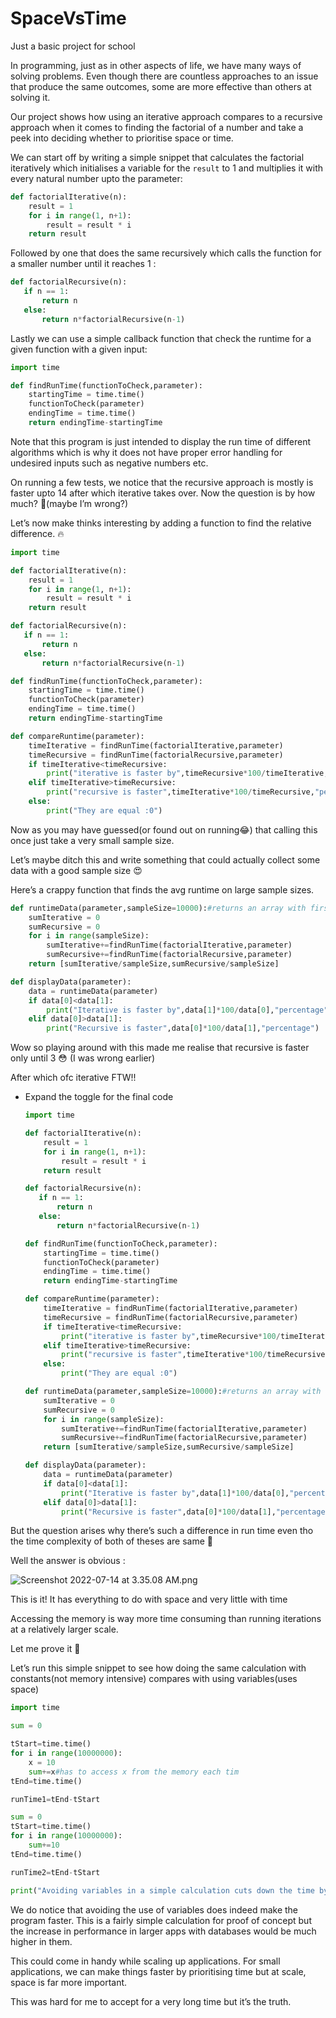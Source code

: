 # SpaceVsTime
Just a basic project for school

In programming, just as in other aspects of life, we have many ways of solving problems. Even though there are countless approaches to an issue that produce the same outcomes, some are more effective than others at solving it.

Our project shows how using an iterative approach compares to a recursive approach when it comes to finding the factorial of a number and take a peek into deciding whether to prioritise space or time.

We can start off by writing a simple snippet that calculates the factorial iteratively which initialises a variable for the `result` to 1 and multiplies it with every natural number upto the parameter:

```python
def factorialIterative(n):
    result = 1
    for i in range(1, n+1):
        result = result * i
    return result
```

Followed by one that does the same recursively which calls the function for a smaller number until it reaches 1 :

```python
def factorialRecursive(n):
   if n == 1:
       return n
   else:
       return n*factorialRecursive(n-1)
```

Lastly we can use a simple callback function that check the runtime for a given function with a given input:

```python
import time

def findRunTime(functionToCheck,parameter):
    startingTime = time.time()
    functionToCheck(parameter)
    endingTime = time.time()
    return endingTime-startingTime
```

Note that this program is just intended to display the run time of different algorithms which is why it does not have proper error handling for undesired inputs such as negative numbers etc.

On running a few tests, we notice that the recursive approach is mostly is faster upto 14 after which iterative takes over. Now the question is by how much? 🤔(maybe I’m wrong?)

Let’s now make thinks interesting by adding a function to find the relative difference. 🔥

```python
import time

def factorialIterative(n):
    result = 1
    for i in range(1, n+1):
        result = result * i
    return result

def factorialRecursive(n):
   if n == 1:
       return n
   else:
       return n*factorialRecursive(n-1)

def findRunTime(functionToCheck,parameter):
    startingTime = time.time()
    functionToCheck(parameter)
    endingTime = time.time()
    return endingTime-startingTime

def compareRuntime(parameter):
    timeIterative = findRunTime(factorialIterative,parameter)
    timeRecursive = findRunTime(factorialRecursive,parameter)
    if timeIterative<timeRecursive:
        print("iterative is faster by",timeRecursive*100/timeIterative,"percentage")
    elif timeIterative>timeRecursive:
        print("recursive is faster",timeIterative*100/timeRecursive,"percentage")
    else:
        print("They are equal :0")
```

Now as you may have guessed(or found out on running😂) that calling this once just take a very small sample size.

Let’s maybe ditch this and write something that could actually collect some data with a good sample size 😍

Here’s a crappy function that finds the avg runtime on large sample sizes.

```python
def runtimeData(parameter,sampleSize=10000):#returns an array with first index being the avg runtime for iterative likewise the second for iterative
    sumIterative = 0
    sumRecursive = 0
    for i in range(sampleSize):
        sumIterative+=findRunTime(factorialIterative,parameter)
        sumRecursive+=findRunTime(factorialRecursive,parameter)
    return [sumIterative/sampleSize,sumRecursive/sampleSize]

def displayData(parameter):
    data = runtimeData(parameter)
    if data[0]<data[1]:
        print("Iterative is faster by",data[1]*100/data[0],"percentage")
    elif data[0]>data[1]:
        print("Recursive is faster",data[0]*100/data[1],"percentage")
```

Wow so playing around with this made me realise that recursive is faster only until 3 😳 (I was wrong earlier)

After which ofc iterative FTW!!

- Expand the toggle for the final code
    
    ```python
    import time
    
    def factorialIterative(n):
        result = 1
        for i in range(1, n+1):
            result = result * i
        return result
    
    def factorialRecursive(n):
       if n == 1:
           return n
       else:
           return n*factorialRecursive(n-1)
    
    def findRunTime(functionToCheck,parameter):
        startingTime = time.time()
        functionToCheck(parameter)
        endingTime = time.time()
        return endingTime-startingTime
    
    def compareRuntime(parameter):
        timeIterative = findRunTime(factorialIterative,parameter)
        timeRecursive = findRunTime(factorialRecursive,parameter)
        if timeIterative<timeRecursive:
            print("iterative is faster by",timeRecursive*100/timeIterative,"percentage")
        elif timeIterative>timeRecursive:
            print("recursive is faster",timeIterative*100/timeRecursive,"percentage")
        else:
            print("They are equal :0")
    
    def runtimeData(parameter,sampleSize=10000):#returns an array with first index being the avg runtime for iterative likewise the second for iterative
        sumIterative = 0
        sumRecursive = 0
        for i in range(sampleSize):
            sumIterative+=findRunTime(factorialIterative,parameter)
            sumRecursive+=findRunTime(factorialRecursive,parameter)
        return [sumIterative/sampleSize,sumRecursive/sampleSize]
    
    def displayData(parameter):
        data = runtimeData(parameter)
        if data[0]<data[1]:
            print("Iterative is faster by",data[1]*100/data[0],"percentage")
        elif data[0]>data[1]:
            print("Recursive is faster",data[0]*100/data[1],"percentage")
    ```
    

But the question arises why there’s such a difference in run time even tho the time complexity of both of theses are same 🤔

Well the answer is obvious :

![Screenshot 2022-07-14 at 3.35.08 AM.png](https://s3-us-west-2.amazonaws.com/secure.notion-static.com/8375408d-16ea-4cba-913f-d1a1b0968cdc/Screenshot_2022-07-14_at_3.35.08_AM.png)

This is it! It has everything to do with space and very little with time

Accessing the memory is way more time consuming than running iterations at a relatively larger scale.

Let me prove it 🥸

Let’s run this simple snippet to see how doing the same calculation with constants(not memory intensive) compares with using variables(uses space)

```python
import time

sum = 0

tStart=time.time()
for i in range(10000000):
    x = 10
    sum+=x#has to access x from the memory each tim
tEnd=time.time()

runTime1=tEnd-tStart

sum = 0
tStart=time.time()
for i in range(10000000):
    sum+=10
tEnd=time.time()

runTime2=tEnd-tStart

print("Avoiding variables in a simple calculation cuts down the time by",(1-(runTime2/runTime1))*100,"percent")
```

We do notice that avoiding the use of variables does indeed make the program faster. This is a fairly simple calculation for proof of concept but the increase in performance in larger apps with databases would be much higher in them.

This could come in handy while scaling up applications. For small applications, we can make things faster by prioritising time but at scale, space is far more important.

This was hard for me to accept for a very long time but it’s the truth.

